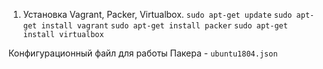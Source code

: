 1. Установка Vagrant, Packer, Virtualbox.
`sudo apt-get update`
`sudo apt-get install vagrant`
`sudo apt-get install packer`
`sudo apt-get install virtualbox`

Конфигурационный файл для работы Пакера - `ubuntu1804.json`
